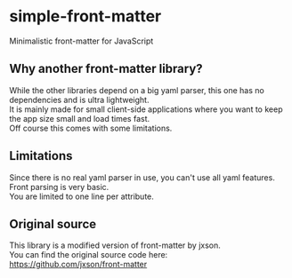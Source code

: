 # simple-front-matter
Minimalistic front-matter for JavaScript

## Why another front-matter library?

While the other libraries depend on a big yaml parser, this one has no dependencies and is ultra lightweight.  
It is mainly made for small client-side applications where you want to keep the app size small and load times fast.  
Off course this comes with some limitations.

## Limitations

Since there is no real yaml parser in use, you can't use all yaml features.  
Front parsing is very basic.  
You are limited to one line per attribute.

## Original source

This library is a modified version of front-matter by jxson.  
You can find the original source code here:  
https://github.com/jxson/front-matter
